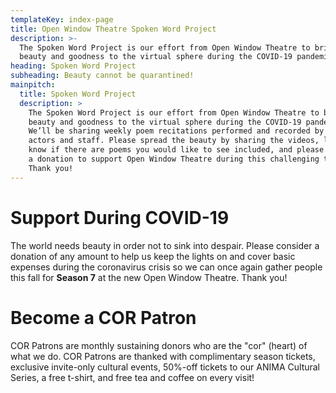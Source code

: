 ```yaml
---
templateKey: index-page
title: Open Window Theatre Spoken Word Project
description: >-
  The Spoken Word Project is our effort from Open Window Theatre to bring some
  beauty and goodness to the virtual sphere during the COVID-19 pandemic.
heading: Spoken Word Project
subheading: Beauty cannot be quarantined!
mainpitch:
  title: Spoken Word Project
  description: >
    The Spoken Word Project is our effort from Open Window Theatre to bring
    beauty and goodness to the virtual sphere during the COVID-19 pandemic.
    We’ll be sharing weekly poem recitations performed and recorded by OWT
    actors and staff. Please spread the beauty by sharing the videos, let us
    know if there are poems you would like to see included, and please consider
    a donation to support Open Window Theatre during this challenging time.
    Thank you!
---
```

# Support During COVID-19

The world needs beauty in order not to sink into despair. Please consider a donation of any amount to help us keep the lights on and cover basic expenses during the coronavirus crisis so we can once again gather people this fall for **Season 7** at the new Open Window Theatre. Thank you!

# Become a COR Patron

COR Patrons are monthly sustaining donors who are the "cor" (heart) of what we do. COR Patrons are thanked with complimentary season tickets, exclusive invite-only cultural events, 50%-off tickets to our ANIMA Cultural Series, a free t-shirt, and free tea and coffee on every visit!
